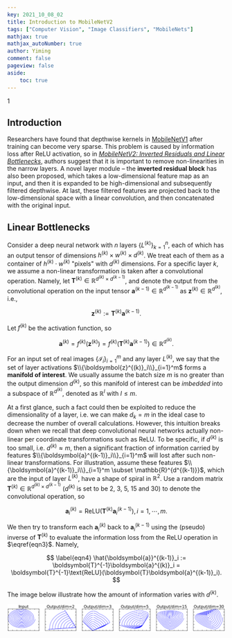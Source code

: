 ```yaml
---
key: 2021_10_08_02
title: Introduction to MobileNetV2
tags: ["Computer Vision", "Image Classifiers", "MobileNets"]
mathjax: true
mathjax_autoNumber: true
author: Yiming
comment: false
pageview: false
aside:
    toc: true
---
```


1

## Introduction

Researchers have found that depthwise kernels in [MobileNetV1](https://arxiv.org/abs/1704.04861) after training can become very sparse. This problem is caused by information loss after ReLU activation, so in [_MobileNetV2: Inverted Residuals and Linear Bottlenecks_](https://arxiv.org/abs/1801.04381), authors suggest that it is important to remove non-linearities in the narrow layers. A novel layer module – the **inverted residual block** has also been proposed, which takes a low-dimensional feature map as an input, and then it is expanded to be high-dimensional and subsequently filtered depthwise. At last, these filtered features are projected back to the low-dimensional space with a linear convolution, and then concatenated with the original input.

## Linear Bottlenecks

Consider a deep neural network with $n$ layers $\left\{L^{(k)}\right\}_{k=1}^n$, each of which has an output tensor of dimensions $h^{(k)} \times w^{(k)} \times d^{(k)}$. We treat each of them as a container of $h^{(k)} \cdot w^{(k)}$  "pixels" with $d^{(k)}$ dimensions. For a specific layer $k,$ we assume a non-linear transformation is taken after a convolutional operation. Namely, let $\boldsymbol{T}^{(k)} \in \mathbb{R}^{d^{(k)}\times d^{(k-1)}}$, and denote the output from the convolutional operation on the input tensor $\boldsymbol{a}^{(k-1)} \in \mathbb{R}^{d^{(k-1)}}$ as $\boldsymbol{z}^{(k)} \in \mathbb{R}^{d^{(k)}}$, i.e.,

$$
\label{eqn1}
\boldsymbol{z}^{(k)} := \boldsymbol{T}^{(k)} \boldsymbol{a}^{(k-1)}.
$$

Let $f^{(k)}$ be the activation function, so

$$
\label{eqn2}
\boldsymbol{a}^{(k)} = f^{(k)} \left( \boldsymbol{z}^{(k)} \right) = f^{(k)} \left( \boldsymbol{T}^{(k)} \boldsymbol{a}^{(k-1)} \right) \in \mathbb{R}^{d^{(k)}}.
$$

For an input set of real images $\{\mathcal{I}_i\}_{i=1}^m$ and any layer $L^{(k)}$, we say that the set of layer activations $\\{\boldsymbol{z}^{(k)}_i\\}_{i=1}^m$ forms a **manifold of interest**. We usually assume the batch size $m$ is no greater than the output dimension $d^{(k)}$, so this manifold of interest can be *imbedded* into a subspace of $\mathbb{R}^{d^{(k)}}$, denoted as $\mathbb{R}^{l}$ with $l \le m$.

At a first glance, such a fact could then be exploited to reduce the dimensionality of a layer, i.e. we can make $d_k = m$ in the ideal case to decrease the number of overall calculations. However, this intuition breaks down when we recall that deep convolutional neural networks actually non-linear per coordinate transformations such as ReLU. To be specific, if $d^{(k)}$ is too small, i.e. $d^{(k)} \approx m$, then a significant fraction of information carried by features $\\{\boldsymbol{a}^{(k-1)}_i\\}_{i=1}^m$ will lost after such non-linear transformations. For illustration, assume these features $\\{\boldsymbol{a}^{(k-1)}_i\\}_{i=1}^m \subset \mathbb{R}^{d^{(k-1)}}$, which are the input of layer $L^{(k)}$, have a shape of spiral in $\mathbb{R}^2$. Use a random matrix $\boldsymbol{T}^{(k)} \in \mathbb{R}^{ d^{(k)} \times d^{(k-1)} }$ ($d^{(k)}$ is set to be 2, 3, 5, 15 and 30) to denote the convolutional operation, so

$$
\label{eqn3}
\boldsymbol{a}^{(k)}_i = \text{ReLU}(\boldsymbol{T}^{(k)}\boldsymbol{a}^{(k-1)}_i), \, i = 1, \, \cdots, \, m.
$$

We then try to transform each $\boldsymbol{a}^{(k)}_i$ back to $\boldsymbol{a}^{(k-1)}_i$ using the (pseudo) inverse of $\boldsymbol{T}^{(k)}$ to evaluate the information loss from the ReLU operation in $\eqref{eqn3}$. Namely,

$$
\label{eqn4}
\hat{\boldsymbol{a}}^{(k-1)}_i := \boldsymbol{T}^{-1}\boldsymbol{a}^{(k)}_i = \boldsymbol{T}^{-1}\text{ReLU}(\boldsymbol{T}\boldsymbol{a}^{(k-1)}_i).
$$

The image below illustrate how the amount of information varies with $d^{(k)}$.

<style>
.center {
  display: block;
  margin-left: auto;
  margin-right: auto;
  width: 50%;
}
</style>

![Effects of ReLU](/posts.assets/2021-10-08-introduction-to-MobileNetV2.assets/effects_of_relu.png)
